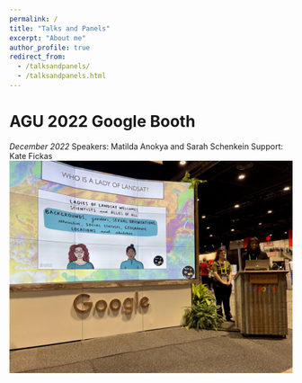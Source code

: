```yaml
---
permalink: /
title: "Talks and Panels"
excerpt: "About me"
author_profile: true
redirect_from: 
  - /talksandpanels/
  - /talksandpanels.html
---
```


# **AGU 2022 Google Booth**
*December 2022*
Speakers: Matilda Anokya and Sarah Schenkein
Support: Kate Fickas
![network image](https://github.com/ladiesoflandsat/ladiesoflandsat.github.io/blob/gh-pages/images/AGU2022talk.jpg)

